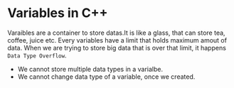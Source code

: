 # Variables in C++

Varaibles are a container to store datas.It is like a glass, that can store tea, coffee, juice etc. Every variables have a limit that holds maximum amout of data. When we are trying to store big data that is over that limit, it happens `Data Type Overflow`.

- We cannot store multiple data types in a varialbe.
- We cannot change data type of a variable, once we created.
